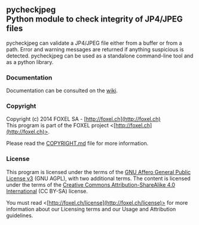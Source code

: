 
## pycheckjpeg<br />Python module to check integrity of JP4/JPEG files

pycheckjpeg can validate a JP4/JPEG file either from a buffer or from a path.
Error and warning messages are returned if anything suspicious is detected.
pycheckjpeg can be used as a standalone command-line tool and as a python library.


### Documentation

Documentation can be consulted on the [wiki](https://github.com/FoxelSA/pycheckjpeg/wiki).


### Copyright

Copyright (c) 2014 FOXEL SA - [http://foxel.ch](http://foxel.ch)<br />
This program is part of the FOXEL project <[http://foxel.ch](http://foxel.ch)>.

Please read the [COPYRIGHT.md](COPYRIGHT.md) file for more information.


### License

This program is licensed under the terms of the
[GNU Affero General Public License v3](http://www.gnu.org/licenses/agpl.html)
(GNU AGPL), with two additional terms. The content is licensed under the terms
of the
[Creative Commons Attribution-ShareAlike 4.0 International](http://creativecommons.org/licenses/by-sa/4.0/)
(CC BY-SA) license.

You must read <[http://foxel.ch/license](http://foxel.ch/license)> for more
information about our Licensing terms and our Usage and Attribution guidelines.
